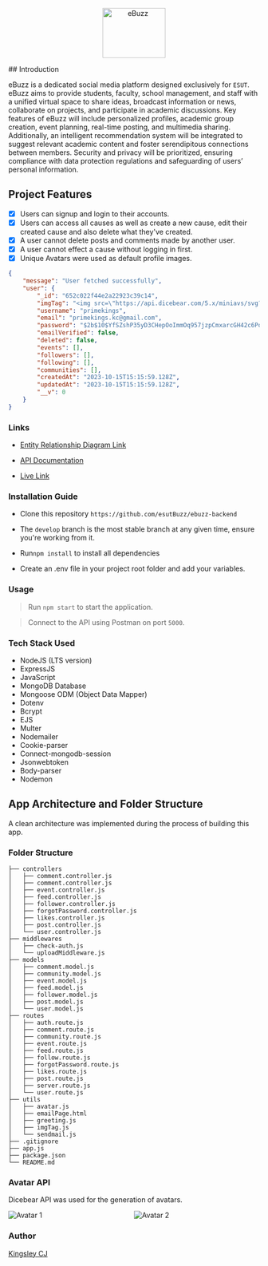 
<p align="center">
    <img title="eBuzz" height="100" src="https://i.ibb.co/8dthJqh/Screenshot-2023-10-16-at-11-07-35-PM.png" width="50%"/>
</p>
## Introduction

eBuzz is a dedicated social media platform designed exclusively for `ESUT`. eBuzz aims to provide students, faculty, school management, and staff with a unified virtual space to share ideas, broadcast information or news, collaborate on projects, and participate in academic discussions. Key features of eBuzz will include personalized profiles, academic group creation, event planning, real-time posting, and multimedia sharing. Additionally, an intelligent recommendation system will be integrated to suggest relevant academic content and foster serendipitous connections between members. Security and privacy will be prioritized, ensuring compliance with data protection regulations and safeguarding of users’ personal information.

## Project Features

- [x] Users can signup and login to their accounts.
- [x] Users can access all causes as well as create a new cause, edit their created cause and also delete what they've created.
- [x] A user cannot delete posts and comments made by another user.
- [x] A user cannot effect a cause without logging in first.
- [x] Unique Avatars were used as default profile images.

```json
{
    "message": "User fetched successfully",
    "user": {
        "_id": "652c022f44e2a22923c39c14",
        "imgTag": "<img src=\"https://api.dicebear.com/5.x/miniavs/svg?seed=primekings-nr4lu-kc-gm4cj-gmail-nr4lu-com&size=200&radius=50\" alt=\"primekings.kc@gmail.com's avatar\">",
        "username": "primekings",
        "email": "primekings.kc@gmail.com",
        "password": "$2b$10$YfSZshP35yD3CHepOoImmOq957jzpCmxarcGH42c6PoHVVlASIvFO",
        "emailVerified": false,
        "deleted": false,
        "events": [],
        "followers": [],
        "following": [],
        "communities": [],
        "createdAt": "2023-10-15T15:15:59.128Z",
        "updatedAt": "2023-10-15T15:15:59.128Z",
        "__v": 0
    }
}
```

### Links

- [Entity Relationship Diagram Link](https://dbdesigner.page.link/14Twuq7fN25yGjNP6)

- [API Documentation](https://documenter.getpostman.com/view/14719733/2s9YR83Ccx)

- [Live Link](https://ebuzz.onrender.com/api/v1)

### Installation Guide

- Clone this repository `https://github.com/esutBuzz/ebuzz-backend`

- The `develop` branch is the most stable branch at any given time, ensure you're working from it.

- Run`npm install` to install all dependencies

- Create an .env file in your project root folder and add your variables.

### Usage

> Run `npm start` to start the application.

> Connect to the API using Postman on port `5000`.

### Tech Stack Used

- NodeJS (LTS version)
- ExpressJS
- JavaScript
- MongoDB Database
- Mongoose ODM (Object Data Mapper)
- Dotenv
- Bcrypt
- EJS
- Multer
- Nodemailer
- Cookie-parser
- Connect-mongodb-session
- Jsonwebtoken
- Body-parser
- Nodemon

## App Architecture and Folder Structure

A clean architecture was implemented during the process of building this app.

### Folder Structure

```
├── controllers
│   ├── comment.controller.js
│   ├── comment.controller.js
│   ├── event.controller.js
│   ├── feed.controller.js
│   ├── follower.controller.js
│   ├── forgotPassword.controller.js
│   ├── likes.controller.js
│   ├── post.controller.js
│   └── user.controller.js
├── middlewares
│   ├── check-auth.js
│   └── uploadMiddleware.js
├── models
│   ├── comment.model.js
│   ├── community.model.js
│   ├── event.model.js
│   ├── feed.model.js
│   ├── follower.model.js
│   ├── post.model.js
│   └── user.model.js
├── routes
│   ├── auth.route.js
│   ├── comment.route.js
│   ├── community.route.js
│   ├── event.route.js
│   ├── feed.route.js
│   ├── follow.route.js
│   ├── forgotPassword.route.js
│   ├── likes.route.js
│   ├── post.route.js
│   ├── server.route.js
│   └── user.route.js
├── utils
│   ├── avatar.js
│   ├── emailPage.html
│   ├── greeting.js
│   ├── imgTag.js
│   └── sendmail.js
├── .gitignore
├── app.js
├── package.json
└── README.md
```


### Avatar API

Dicebear API was used for the generation of avatars.

<div style="display: flex;">
    <div style="flex: 50%;">
        <img src="https://api.dicebear.com/5.x/avataaars/svg?seed=king-g5xm5-gmail-z3orx-com&size=200&radius=50" alt="Avatar 1">
    </div>
    <div style="flex: 50%;">
        <img src="https://api.dicebear.com/5.x/avataaars/svg?seed=galactic-zodiac-end8o-gmail-t6xjt-com&size=200&radius=50" alt="Avatar 2">
    </div>
</div>


### Author

[Kingsley CJ](https://github.com/kingsleycj)
